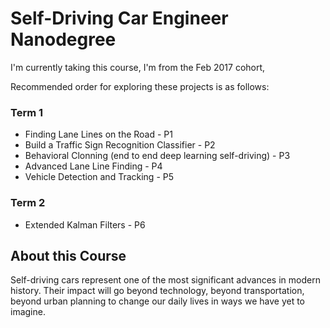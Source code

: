 # Self-Driving Car Engineer Nanodegree

I'm currently taking this course, I'm from the Feb 2017 cohort,

Recommended order for exploring these projects is as follows:

### Term 1
- Finding Lane Lines on the Road - P1
- Build a Traffic Sign Recognition Classifier - P2
- Behavioral Clonning (end to end deep learning self-driving) - P3
- Advanced Lane Line Finding - P4
- Vehicle Detection and Tracking - P5

### Term 2
- Extended Kalman Filters - P6

## About this Course

Self-driving cars represent one of the most significant advances in modern history. Their impact will go beyond technology, beyond transportation, beyond urban planning to change our daily lives in ways we have yet to imagine.
